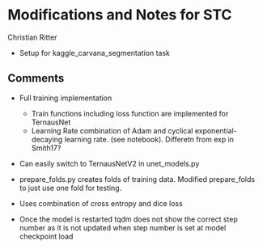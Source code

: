 # Modifications and Notes for STC

Christian Ritter

* Setup for kaggle_carvana_segmentation task


## Comments

* Full training implementation
    * Train functions including loss function are implemented for TernausNet
    * Learning Rate combination of Adam and cyclical exponential-decaying learning rate. (see notebook). Differetn from exp in Smith17?

* Can easily switch to TernausNetV2 in unet_models.py
* prepare_folds.py creates folds of training data. Modified prepare_folds to just use one fold for testing.
* Uses combination of cross entropy and dice loss
* Once the model is restarted tqdm does not show the correct step number as it is not updated when step number is set at model checkpoint load

